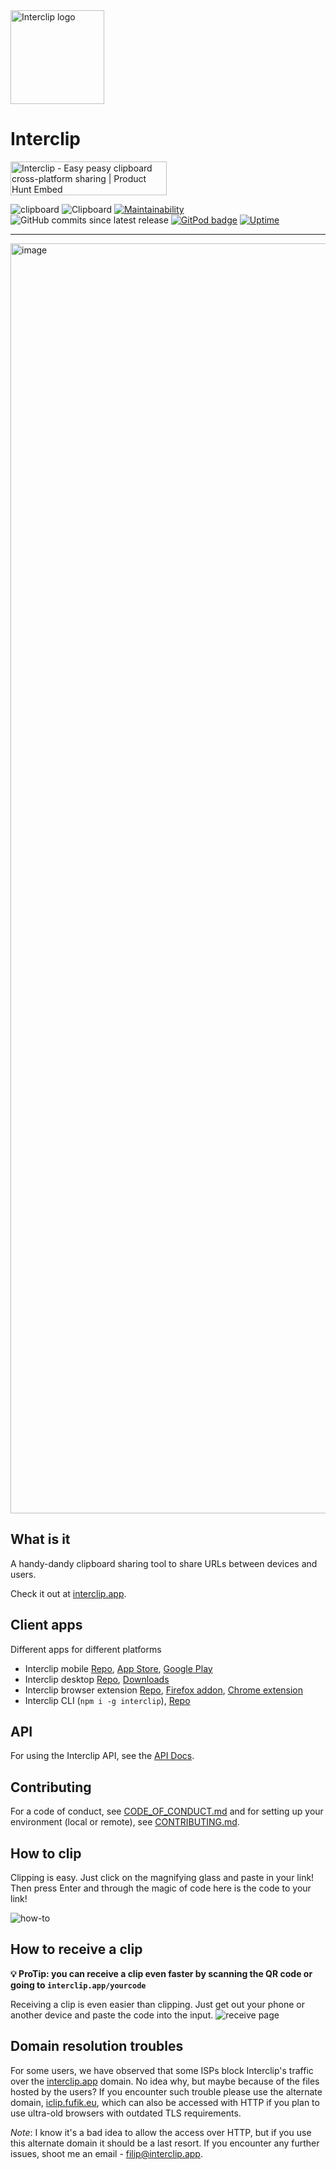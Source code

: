 <img src="https://github.com/filiptronicek/Interclip/raw/HEAD/img/interclip_logo.png" alt="Interclip logo" width="150">

# Interclip

<a href="https://www.producthunt.com/posts/interclip?utm_source=badge-featured&utm_medium=badge&utm_souce=badge-interclip" target="_blank"><img src="https://api.producthunt.com/widgets/embed-image/v1/featured.svg?post_id=174002&theme=light" alt="Interclip - Easy peasy clipboard cross-platform sharing | Product Hunt Embed" style="width: 250px; height: 54px;" width="250px" height="54px" /></a>

![clipboard](https://img.shields.io/badge/clipboard-copied-orange) ![Clipboard](https://img.shields.io/github/repo-size/interclip/interclip) [![Maintainability](https://api.codeclimate.com/v1/badges/0a72c92a0a2da0c79ba5/maintainability)](https://codeclimate.com/github/interclip/interclip/maintainability)
![GitHub commits since latest release](https://img.shields.io/github/commits-since/interclip/interclip/latest)
[![GitPod badge](https://img.shields.io/badge/setup-automated-blue?logo=gitpod)](https://gitpod.io/#https://github.com/interclip/interclip)
[![Uptime](https://img.shields.io/endpoint?url=https%3A%2F%2Fraw.githubusercontent.com%2Faperta-principium%2Fstatus%2FHEAD%2Fapi%2Fhomepage%2Fuptime.json)](https://status.interclip.app)

---

<img width="2032" alt="image" src="https://user-images.githubusercontent.com/29888641/198883103-7048e254-2f17-41f9-be31-5af9db548446.png">

<a name="intro"> </a>

## What is it

A handy-dandy clipboard sharing tool to share URLs between devices and users.

Check it out at [interclip.app](https://interclip.app).

<a name="clients"> </a>

## Client apps

Different apps for different platforms

- Interclip mobile [Repo](https://github.com/interclip/mobile), [App Store](https://apps.apple.com/cz/app/interclip/id1546777494), [Google Play](https://play.google.com/store/apps/details?id=com.filiptronicek.iclip)
- Interclip desktop [Repo](https://github.com/interclip/desktop), [Downloads](https://github.com/interclip/desktop/releases)
- Interclip browser extension [Repo](https://github.com/aperta-principium/iclip-ext), [Firefox addon](https://addons.mozilla.org/en-US/firefox/addon/interclip/), [Chrome extension](https://chrome.google.com/webstore/detail/interclip-extension/mpgjjbeepoonaaeaodiadghpnaadnngg)
- Interclip CLI (`npm i -g interclip`), [Repo](https://github.com/interclip/cli)

<a name="api"> </a>

## API

For using the Interclip API, see the [API Docs](https://github.com/interclip/interclip/wiki/API).
<a name="contribute"> </a>

## Contributing

For a code of conduct, see [CODE_OF_CONDUCT.md](CODE_OF_CONDUCT.md) and for setting up your environment (local or remote), see [CONTRIBUTING.md](CONTRIBUTING.md).

<a name="howto"> </a>

## How to clip

Clipping is easy. Just click on the magnifying glass and paste in your link!
Then press Enter and through the magic of code here is the code to your link!

![how-to](https://user-images.githubusercontent.com/29888641/131836539-60614c94-c9a3-4ad7-9fae-18ae8ba9db18.gif)

## How to receive a clip

**💡 ProTip: you can receive a clip even faster by scanning the QR code or going to `interclip.app/yourcode`**

Receiving a clip is even easier than clipping. Just get out your phone or another device and paste the code into the input.
![receive page](https://user-images.githubusercontent.com/29888641/131837516-c8db158b-6eeb-477f-96bd-98e7c4de3286.gif)

## Domain resolution troubles

For some users, we have observed that some ISPs block Interclip's traffic over the [interclip.app](https://interclip.app) domain. No idea why, but maybe because of the files hosted by the users? If you encounter such trouble please use the alternate domain, [iclip.fufik.eu](https://iclip.fufik.eu), which can also be accessed with HTTP if you plan to use ultra-old browsers with outdated TLS requirements.

_Note_: I know it's a bad idea to allow the access over HTTP, but if you use this alternate domain it should be a last resort. If you encounter any further issues, shoot me an email - [filip@interclip.app](mailto:filip@interclip.app).
